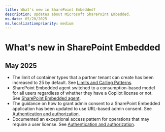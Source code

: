 ```yaml
---
title: What's new in SharePoint Embedded?
description: Updates about Microsoft SharePoint Embedded.
ms.date: 05/20/2025
ms.localizationpriority: medium
---
```


# What's new in SharePoint Embedded

## May 2025

- The limit of container types that a partner tenant can create has been increased to 25 by default. See [Limits and Calling Patterns](./development/limits-calling.md#size-limits).
- SharePoint Embedded agent switched to a consumption-based model for all users regardless of whether they have a Copilot license or not. See [SharePoint Embedded agent](./development/declarative-agent/spe-da2.md).
- The guidance on how to grant admin consent to a SharePoint Embedded application has been updated to use URL-based admin consent. See [Authentication and authorization](./development/auth.md#whats-next).
- Documented an exceptional access pattern for operations that may require a user license. See [Authentication and authorization](./development/auth.md#operations-that-require-a-user-license).
